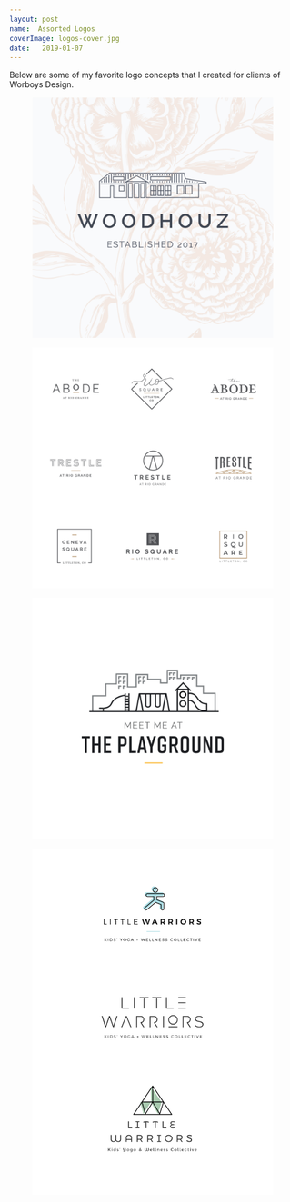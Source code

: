 ```yaml
---
layout: post
name:  Assorted Logos
coverImage: logos-cover.jpg
date:   2019-01-07
---
```


Below are some of my favorite logo concepts that I created for clients of Worboys Design.

<figure>
    <img src="../img/logos-1.jpg" alt="logos" />
</figure>
<figure>
    <img src="../img/logos-2.jpg" alt="logos" />
</figure>
<figure>
    <img src="../img/logos-3.jpg" alt="logos" />
</figure>
<figure>
    <img src="../img/logos-4.jpg" alt="logos" />
</figure>
